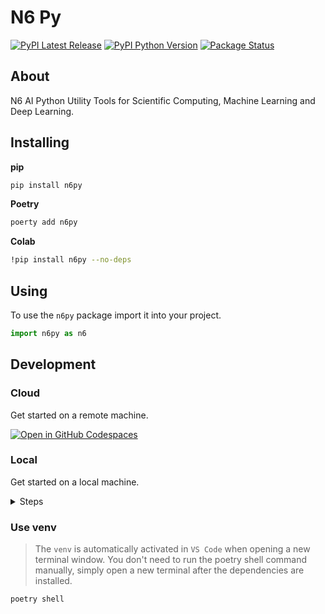 # N6 Py

[![PyPI Latest Release](https://img.shields.io/pypi/v/n6py?color=%23141414&style=for-the-badge)](https://pypi.org/project/n6py)
[![PyPI Python Version](https://img.shields.io/pypi/pyversions/n6py?color=%23141414&style=for-the-badge)](https://pypi.org/project/n6py)
[![Package Status](https://img.shields.io/pypi/status/n6py?color=%23141414&style=for-the-badge)](https://pypi.org/project/n6py)

## About

N6 AI Python Utility Tools for Scientific Computing, Machine Learning and Deep Learning.

## Installing

**pip**

```sh
pip install n6py
```

**Poetry**

```sh
poerty add n6py
```

**Colab**

```sh
!pip install n6py --no-deps
```

## Using

To use the `n6py` package import it into your project.

```py
import n6py as n6
```

## Development

### Cloud

Get started on a remote machine.

[![Open in GitHub Codespaces](https://github.com/codespaces/badge.svg)](https://github.com/codespaces/new?hide_repo_select=true&ref=main&repo=568493639)

### Local

Get started on a local machine.

<details>
<summary>Steps</summary>

#### Prerequisites

- [Python v3+](https://www.python.org/downloads/)
- [Poetry](https://python-poetry.org/)

Set the following environment variables for Poetry:

```sh
poetry config virtualenvs.in-project true
```

#### Installing

Install all dependencies and create a `venv` with Poetry. Additionaly add pre-commit hooks.

```sh
poetry install
poetry run pre-commit install
```

</details>

### Use venv

> The `venv` is automatically activated in `VS Code` when opening a new terminal window. You don't need to run the poetry shell command manually, simply open a new terminal after the dependencies are installed.

```sh
poetry shell
```
